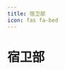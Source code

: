 ```yaml
---
title: 宿卫部
icon: fas fa-bed
---
```


# 宿卫部

<div class="catalog-display-container">
  <Catalog base="/DormSanitation/" />
</div>

